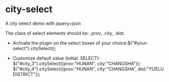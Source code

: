 # city-select
A city select demo with jquery+json

The class of select elements should be: .prov, .city, .dist.

* Activate the plugin on the select boxes of your choice:$("#your-select").citySelect();

* Customize default value (initial: SELECT):
$("#city_3").citySelect({prov:"HUNAN", city:"CHANGSHA"});
$("#city_4").citySelect({prov:"HUNAN", city:"CHANGSHA", dist:"YUELU DISTRICT"}); 


